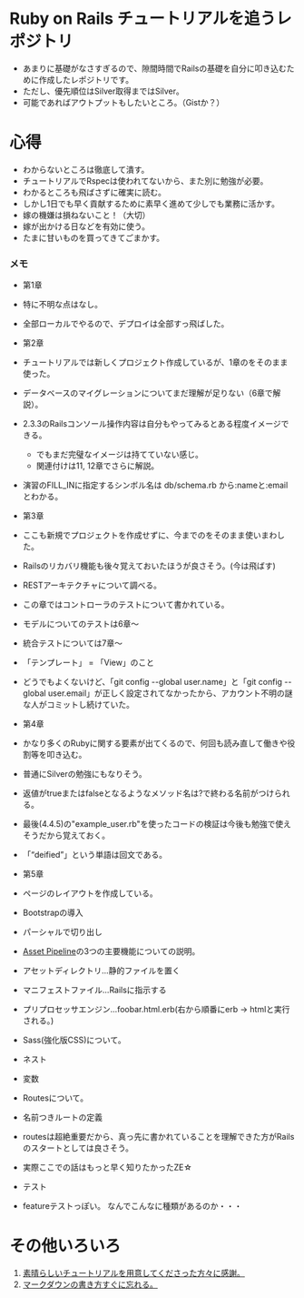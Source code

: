 # Ruby on Rails チュートリアルを追うレポジトリ
- あまりに基礎がなさすぎるので、隙間時間でRailsの基礎を自分に叩き込むために作成したレポジトリです。
- ただし、優先順位はSilver取得まではSilver。
- 可能であればアウトプットもしたいところ。（Gistか？）

# 心得
- わからないところは徹底して潰す。
 - チュートリアルでRspecは使われてないから、また別に勉強が必要。
- わかるところも飛ばさずに確実に読む。
 - しかし1日でも早く貢献するために素早く進めて少しでも業務に活かす。
- 嫁の機嫌は損ねないこと！（大切）
 - 嫁が出かける日などを有効に使う。
 - たまに甘いものを買ってきてごまかす。

### メモ
- 第1章
 - 特に不明な点はなし。
 - 全部ローカルでやるので、デプロイは全部すっ飛ばした。

- 第2章
 - チュートリアルでは新しくプロジェクト作成しているが、1章のをそのまま使った。
 - データベースのマイグレーションについてまだ理解が足りない（6章で解説）。
 - 2.3.3のRailsコンソール操作内容は自分もやってみるとある程度イメージできる。
   - でもまだ完璧なイメージは持てていない感じ。
   - 関連付けは11, 12章でさらに解説。
 - 演習のFILL_INに指定するシンボル名は db/schema.rb から:nameと:emailとわかる。

- 第3章
 - ここも新規でプロジェクトを作成せずに、今までのをそのまま使いまわした。
 - Railsのリカバリ機能も後々覚えておいたほうが良さそう。(今は飛ばす)
 - RESTアーキテクチャについて調べる。
 - この章ではコントローラのテストについて書かれている。
  - モデルについてのテストは6章〜
  - 統合テストについては7章〜
 - 「テンプレート」 = 「View」のこと
 - どうでもよくないけど、「git config --global user.name」と「git config --global user.email」が正しく設定されてなかったから、アカウント不明の謎な人がコミットし続けていた。

- 第4章
 - かなり多くのRubyに関する要素が出てくるので、何回も読み直して働きや役割等を叩き込む。
  - 普通にSilverの勉強にもなりそう。
 - 返値がtrueまたはfalseとなるようなメソッド名は?で終わる名前がつけられる。
 - 最後(4.4.5)の"example_user.rb"を使ったコードの検証は今後も勉強で使えそうだから覚えておく。
 - 「“deified”」という単語は回文である。

- 第5章
 - ページのレイアウトを作成している。
  - Bootstrapの導入
  - パーシャルで切り出し
 - [Asset Pipeline](http://railsguides.jp/asset_pipeline.html)の3つの主要機能についての説明。
  - アセットディレクトリ...静的ファイルを置く
  - マニフェストファイル...Railsに指示する
  - プリプロセッサエンジン...foobar.html.erb(右から順番にerb -> htmlと実行される。)
 - Sass(強化版CSS)について。
  - ネスト
  - 変数
 - Routesについて。
  - 名前つきルートの定義
  - routesは超絶重要だから、真っ先に書かれていることを理解できた方がRailsのスタートとしては良さそう。
  - 実際ここでの話はもっと早く知りたかったZE☆
 - テスト
  - featureテストっぽい。 なんでこんなに種類があるのか・・・

# その他いろいろ
1. [素晴らしいチュートリアルを用意してくださった方々に感謝。](http://railstutorial.jp/)
1. [マークダウンの書き方すぐに忘れる。](http://www.markdown.jp/syntax/)
